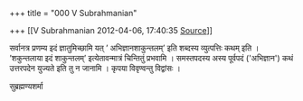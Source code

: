 +++
title = "000 V Subrahmanian"

+++
[[V Subrahmanian	2012-04-06, 17:40:35 [Source](https://groups.google.com/g/bvparishat/c/cEZW8z6PByM)]]



सर्वानत्र प्रणम्य इदं ज्ञातुमिच्छामि यत् ’ अभिज्ञानशाकुन्तलम्’ इति शब्दस्य व्युत्पत्तिः कथम् इति । ’शकुन्तलाया इदं शाकुन्तलम्’ इत्येतावन्मात्रं चिन्तितुं प्रभवामि । समस्तपदस्य अस्य पूर्वपदं ('अभिज्ञान') कथं उत्तरपदेन युज्यते इति तु न जानामि । कृपया विवृण्वन्तु विद्वांसः ।  
  
सुब्रह्मण्यशर्मा  

